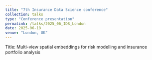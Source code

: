 ```yaml
---
title: "7th Insurance Data Science conference"
collection: talks
type: "Conference presentation"
permalink: /talks/2025_06_IDS_London
date: 2025-06-18
venue: "London, UK"
---
```


Title: Multi-view spatial embeddings for risk modelling and insurance portfolio analysis
